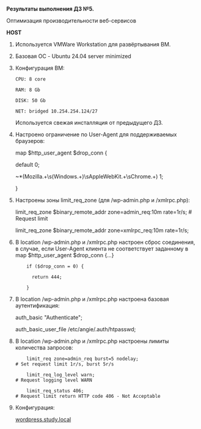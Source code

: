**Результаты выполнения ДЗ №5.**

Оптимизация производительности веб-сервисов

**HOST**
1. Используется VMWare Workstation для развёртывания ВМ.
2. Базовая ОС - Ubuntu 24.04 server minimized
3. Конфигурация ВМ:

   ```
   CPU: 8 core

   RAM: 8 Gb

   DISK: 50 Gb

   NET: bridged 10.254.254.124/27
   ```

   Используется свежая инсталляция от предыдущего ДЗ.
   
4. Настроено ограничение по User-Agent для поддерживаемых браузеров:

    map $http_user_agent $drop_conn {
   
    default 0;
   
    ~*(Mozilla.+\s\(Windows.+\)\sAppleWebKit.+\sChrome.+) 1;
   
    }

5. Настроены зоны limit_req_zone (для /wp-admin.php и /xmlrpc.php):

   limit_req_zone $binary_remote_addr zone=admin_req:10m rate=1r/s;                               # Request limit
   
   limit_req_zone $binary_remote_addr zone=xmlrpc_req:10m rate=1r/s; 

7. В location /wp-admin.php и /xmlrpc.php настроен сброс соединения, в случае, если User-Agent клиента не соответствует заданному в map $http_user_agent $drop_conn {...}

           if ($drop_conn = 0) {
   
             return 444;
   
           }

8. В location /wp-admin.php и /xmlrpc.php настроена базовая аутентификация:

      auth_basic "Authenticate";
   
      auth_basic_user_file /etc/angie/.auth/htpasswd;

9. В location /wp-admin.php и /xmlrpc.php настроены лимиты количества запросов:

           limit_req zone=admin_req burst=5 nodelay;                                              # Set request limit 1r/s, burst 5r/s
   
           limit_req_log_level warn;                                                              # Request logging level WARN
   
           limit_req_status 406;                                                                  # Request limit return HTTP code 406 - Not Acceptable

10. Конфигурация:

    [wordpress.study.local]()
